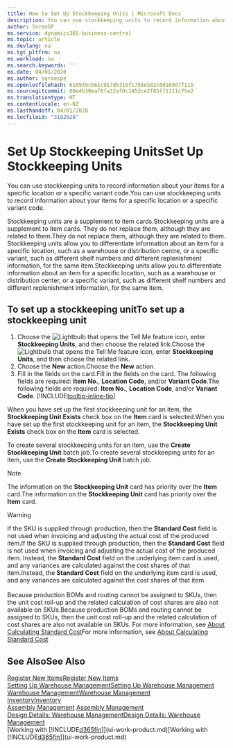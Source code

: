 ```yaml
---
title: How to Set Up Stockkeeping Units | Microsoft Docs
description: You can use stockkeeping units to record information about your items for a specific location or a specific variant code.
author: SorenGP
ms.service: dynamics365-business-central
ms.topic: article
ms.devlang: na
ms.tgt_pltfrm: na
ms.workload: na
ms.search.keywords: ''
ms.date: 04/01/2020
ms.author: sgroespe
ms.openlocfilehash: 610939cb61c917d5319fc758e582c0d169d7f11b
ms.sourcegitcommit: 88e4b30eaf6fa32af0c1452ce2f85ff1111c75e2
ms.translationtype: HT
ms.contentlocale: en-NZ
ms.lasthandoff: 04/01/2020
ms.locfileid: "3182028"
---
```

# <a name="set-up-stockkeeping-units"></a><span data-ttu-id="02bcf-103">Set Up Stockkeeping Units</span><span class="sxs-lookup"><span data-stu-id="02bcf-103">Set Up Stockkeeping Units</span></span>
<span data-ttu-id="02bcf-104">You can use stockkeeping units to record information about your items for a specific location or a specific variant code.</span><span class="sxs-lookup"><span data-stu-id="02bcf-104">You can use stockkeeping units to record information about your items for a specific location or a specific variant code.</span></span>  

 <span data-ttu-id="02bcf-105">Stockkeeping units are a supplement to item cards.</span><span class="sxs-lookup"><span data-stu-id="02bcf-105">Stockkeeping units are a supplement to item cards.</span></span> <span data-ttu-id="02bcf-106">They do not replace them, although they are related to them.</span><span class="sxs-lookup"><span data-stu-id="02bcf-106">They do not replace them, although they are related to them.</span></span> <span data-ttu-id="02bcf-107">Stockkeeping units allow you to differentiate information about an item for a specific location, such as a warehouse or distribution centre, or a specific variant, such as different shelf numbers and different replenishment information, for the same item.</span><span class="sxs-lookup"><span data-stu-id="02bcf-107">Stockkeeping units allow you to differentiate information about an item for a specific location, such as a warehouse or distribution center, or a specific variant, such as different shelf numbers and different replenishment information, for the same item.</span></span>  

## <a name="to-set-up-a-stockkeeping-unit"></a><span data-ttu-id="02bcf-108">To set up a stockkeeping unit</span><span class="sxs-lookup"><span data-stu-id="02bcf-108">To set up a stockkeeping unit</span></span>  

1.  <span data-ttu-id="02bcf-109">Choose the ![Lightbulb that opens the Tell Me feature](media/ui-search/search_small.png "Tell me what you want to do") icon, enter **Stockkeeping Units**, and then choose the related link.</span><span class="sxs-lookup"><span data-stu-id="02bcf-109">Choose the ![Lightbulb that opens the Tell Me feature](media/ui-search/search_small.png "Tell me what you want to do") icon, enter **Stockkeeping Units**, and then choose the related link.</span></span>  
2.  <span data-ttu-id="02bcf-110">Choose the **New** action.</span><span class="sxs-lookup"><span data-stu-id="02bcf-110">Choose the **New** action.</span></span>  
3.  <span data-ttu-id="02bcf-111">Fill in the fields on the card.</span><span class="sxs-lookup"><span data-stu-id="02bcf-111">Fill in the fields on the card.</span></span> <span data-ttu-id="02bcf-112">The following fields are required: **Item No.**, **Location Code**, and/or **Variant Code**.</span><span class="sxs-lookup"><span data-stu-id="02bcf-112">The following fields are required: **Item No.**, **Location Code**, and/or **Variant Code**.</span></span> [!INCLUDE[tooltip-inline-tip](includes/tooltip-inline-tip_md.md)]  

<span data-ttu-id="02bcf-113">When you have set up the first stockkeeping unit for an item, the **Stockkeeping Unit Exists** check box on the **Item** card is selected.</span><span class="sxs-lookup"><span data-stu-id="02bcf-113">When you have set up the first stockkeeping unit for an item, the **Stockkeeping Unit Exists** check box on the **Item** card is selected.</span></span>  

<span data-ttu-id="02bcf-114">To create several stockkeeping units for an item, use the **Create Stockkeeping Unit** batch job.</span><span class="sxs-lookup"><span data-stu-id="02bcf-114">To create several stockkeeping units for an item, use the **Create Stockkeeping Unit** batch job.</span></span>  

> [!NOTE]  
>  <span data-ttu-id="02bcf-115">The information on the **Stockkeeping Unit** card has priority over the **Item** card.</span><span class="sxs-lookup"><span data-stu-id="02bcf-115">The information on the **Stockkeeping Unit** card has priority over the **Item** card.</span></span>

> [!Warning]
> <span data-ttu-id="02bcf-116">If the SKU is supplied through production, then the **Standard Cost** field is not used when invoicing and adjusting the actual cost of the produced item.</span><span class="sxs-lookup"><span data-stu-id="02bcf-116">If the SKU is supplied through production, then the **Standard Cost** field is not used when invoicing and adjusting the actual cost of the produced item.</span></span> <span data-ttu-id="02bcf-117">Instead, the **Standard Cost** field on the underlying item card is used, and any variances are calculated against the cost shares of that item.</span><span class="sxs-lookup"><span data-stu-id="02bcf-117">Instead, the **Standard Cost** field on the underlying item card is used, and any variances are calculated against the cost shares of that item.</span></span><br /><br />
> <span data-ttu-id="02bcf-118">Because production BOMs and routing cannot be assigned to SKUs, then the unit cost roll-up and the related calculation of cost shares are also not available on SKUs.</span><span class="sxs-lookup"><span data-stu-id="02bcf-118">Because production BOMs and routing cannot be assigned to SKUs, then the unit cost roll-up and the related calculation of cost shares are also not available on SKUs.</span></span> <span data-ttu-id="02bcf-119">For more information, see [About Calculating Standard Cost](finance-about-calculating-standard-cost.md)</span><span class="sxs-lookup"><span data-stu-id="02bcf-119">For more information, see [About Calculating Standard Cost](finance-about-calculating-standard-cost.md)</span></span>

## <a name="see-also"></a><span data-ttu-id="02bcf-120">See Also</span><span class="sxs-lookup"><span data-stu-id="02bcf-120">See Also</span></span>  
[<span data-ttu-id="02bcf-121">Register New Items</span><span class="sxs-lookup"><span data-stu-id="02bcf-121">Register New Items</span></span>](inventory-how-register-new-items.md)  
[<span data-ttu-id="02bcf-122">Setting Up Warehouse Management</span><span class="sxs-lookup"><span data-stu-id="02bcf-122">Setting Up Warehouse Management</span></span>](warehouse-setup-warehouse.md)  
[<span data-ttu-id="02bcf-123">Warehouse Management</span><span class="sxs-lookup"><span data-stu-id="02bcf-123">Warehouse Management</span></span>](warehouse-manage-warehouse.md)  
[<span data-ttu-id="02bcf-124">Inventory</span><span class="sxs-lookup"><span data-stu-id="02bcf-124">Inventory</span></span>](inventory-manage-inventory.md)  
<span data-ttu-id="02bcf-125">[Assembly Management](assembly-assemble-items.md)  </span><span class="sxs-lookup"><span data-stu-id="02bcf-125">[Assembly Management](assembly-assemble-items.md)  </span></span>  
[<span data-ttu-id="02bcf-126">Design Details: Warehouse Management</span><span class="sxs-lookup"><span data-stu-id="02bcf-126">Design Details: Warehouse Management</span></span>](design-details-warehouse-management.md)  
<span data-ttu-id="02bcf-127">[Working with [!INCLUDE[d365fin](includes/d365fin_md.md)]](ui-work-product.md)</span><span class="sxs-lookup"><span data-stu-id="02bcf-127">[Working with [!INCLUDE[d365fin](includes/d365fin_md.md)]](ui-work-product.md)</span></span>  
